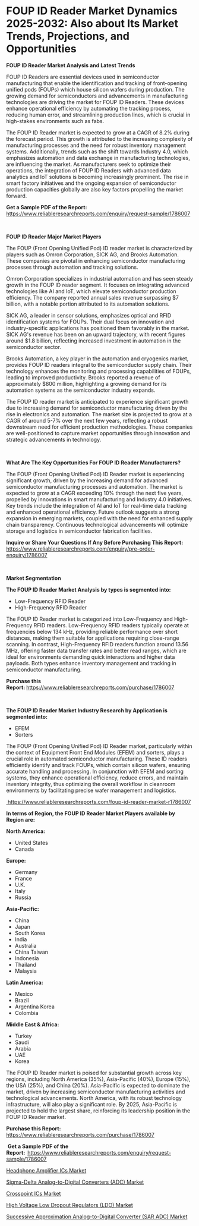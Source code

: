 <p><h1>FOUP ID Reader Market Dynamics 2025-2032: Also about Its Market Trends, Projections, and Opportunities</h1></p><p><strong>FOUP ID Reader Market Analysis and Latest Trends</strong></p>
<p><p>FOUP ID Readers are essential devices used in semiconductor manufacturing that enable the identification and tracking of front-opening unified pods (FOUPs) which house silicon wafers during production. The growing demand for semiconductors and advancements in manufacturing technologies are driving the market for FOUP ID Readers. These devices enhance operational efficiency by automating the tracking process, reducing human error, and streamlining production lines, which is crucial in high-stakes environments such as fabs.</p><p>The FOUP ID Reader market is expected to grow at a CAGR of 8.2% during the forecast period. This growth is attributed to the increasing complexity of manufacturing processes and the need for robust inventory management systems. Additionally, trends such as the shift towards Industry 4.0, which emphasizes automation and data exchange in manufacturing technologies, are influencing the market. As manufacturers seek to optimize their operations, the integration of FOUP ID Readers with advanced data analytics and IoT solutions is becoming increasingly prominent. The rise in smart factory initiatives and the ongoing expansion of semiconductor production capacities globally are also key factors propelling the market forward.</p></p>
<p><strong>Get a Sample PDF of the Report:&nbsp;</strong> <a href="https://www.reliableresearchreports.com/enquiry/request-sample/1786007?utm_campaign=8&utm_medium=2&utm_source=Github&utm_content=ia&utm_term=25032025&utm_id=foup-id-reader">https://www.reliableresearchreports.com/enquiry/request-sample/1786007</a></p>
<p>&nbsp;</p>
<p><strong>FOUP ID Reader Major Market Players</strong></p>
<p><p>The FOUP (Front Opening Unified Pod) ID reader market is characterized by players such as Omron Corporation, SICK AG, and Brooks Automation. These companies are pivotal in enhancing semiconductor manufacturing processes through automation and tracking solutions.</p><p>Omron Corporation specializes in industrial automation and has seen steady growth in the FOUP ID reader segment. It focuses on integrating advanced technologies like AI and IoT, which elevate semiconductor production efficiency. The company reported annual sales revenue surpassing $7 billion, with a notable portion attributed to its automation solutions.</p><p>SICK AG, a leader in sensor solutions, emphasizes optical and RFID identification systems for FOUPs. Their dual focus on innovation and industry-specific applications has positioned them favorably in the market. SICK AG's revenue has been on an upward trajectory, with recent figures around $1.8 billion, reflecting increased investment in automation in the semiconductor sector.</p><p>Brooks Automation, a key player in the automation and cryogenics market, provides FOUP ID readers integral to the semiconductor supply chain. Their technology enhances the monitoring and processing capabilities of FOUPs, leading to improved productivity. Brooks reported a revenue of approximately $800 million, highlighting a growing demand for its automation systems as the semiconductor industry expands.</p><p>The FOUP ID reader market is anticipated to experience significant growth due to increasing demand for semiconductor manufacturing driven by the rise in electronics and automation. The market size is projected to grow at a CAGR of around 5-7% over the next few years, reflecting a robust downstream need for efficient production methodologies. These companies are well-positioned to capture market opportunities through innovation and strategic advancements in technology.</p></p>
<p>&nbsp;</p>
<p><strong>What Are The Key Opportunities For FOUP ID Reader Manufacturers?</strong></p>
<p><p>The FOUP (Front Opening Unified Pod) ID Reader market is experiencing significant growth, driven by the increasing demand for advanced semiconductor manufacturing processes and automation. The market is expected to grow at a CAGR exceeding 10% through the next five years, propelled by innovations in smart manufacturing and Industry 4.0 initiatives. Key trends include the integration of AI and IoT for real-time data tracking and enhanced operational efficiency. Future outlook suggests a strong expansion in emerging markets, coupled with the need for enhanced supply chain transparency. Continuous technological advancements will optimize storage and logistics in semiconductor fabrication facilities.</p></p>
<p><strong>Inquire or Share Your Questions If Any Before Purchasing This Report:</strong> <a href="https://www.reliableresearchreports.com/enquiry/pre-order-enquiry/1786007?utm_campaign=8&utm_medium=2&utm_source=Github&utm_content=ia&utm_term=25032025&utm_id=foup-id-reader">https://www.reliableresearchreports.com/enquiry/pre-order-enquiry/1786007</a></p>
<p>&nbsp;</p>
<p><strong>Market Segmentation</strong></p>
<p><strong>The FOUP ID Reader Market Analysis by types is segmented into:</strong></p>
<p><ul><li>Low-Frequency RFID Reader</li><li>High-Frequency RFID Reader</li></ul></p>
<p><p>The FOUP ID Reader market is categorized into Low-Frequency and High-Frequency RFID readers. Low-Frequency RFID readers typically operate at frequencies below 134 kHz, providing reliable performance over short distances, making them suitable for applications requiring close-range scanning. In contrast, High-Frequency RFID readers function around 13.56 MHz, offering faster data transfer rates and better read ranges, which are ideal for environments demanding quick interactions and higher data payloads. Both types enhance inventory management and tracking in semiconductor manufacturing.</p></p>
<p><strong>Purchase this Report:&nbsp;</strong><a href="https://www.reliableresearchreports.com/purchase/1786007?utm_campaign=8&utm_medium=2&utm_source=Github&utm_content=ia&utm_term=25032025&utm_id=foup-id-reader">https://www.reliableresearchreports.com/purchase/1786007</a></p>
<p>&nbsp;</p>
<p><strong>The FOUP ID Reader Market Industry Research by Application is segmented into:</strong></p>
<p><ul><li>EFEM</li><li>Sorters</li></ul></p>
<p><p>The FOUP (Front Opening Unified Pod) ID Reader market, particularly within the context of Equipment Front End Modules (EFEM) and sorters, plays a crucial role in automated semiconductor manufacturing. These ID readers efficiently identify and track FOUPs, which contain silicon wafers, ensuring accurate handling and processing. In conjunction with EFEM and sorting systems, they enhance operational efficiency, reduce errors, and maintain inventory integrity, thus optimizing the overall workflow in cleanroom environments by facilitating precise wafer management and logistics.</p></p>
<p><a href="https://www.reliableresearchreports.com/foup-id-reader-market-r1786007?utm_campaign=8&utm_medium=2&utm_source=Github&utm_content=ia&utm_term=25032025&utm_id=foup-id-reader">&nbsp;https://www.reliableresearchreports.com/foup-id-reader-market-r1786007</a></p>
<p><strong>In terms of Region, the FOUP ID Reader Market Players available by Region are:</strong></p>
<p>
    <p> <strong> North America: </strong>
        <ul>
            <li>United States</li>
            <li>Canada</li>
        </ul>
        </p> 
    <p> <strong> Europe: </strong>
        <ul>
            <li>Germany</li>
            <li>France</li>
            <li>U.K.</li>
            <li>Italy</li>
            <li>Russia</li>
        </ul>
        </p> 
    <p> <strong> Asia-Pacific: </strong>
        <ul>
            <li>China</li>
            <li>Japan</li>
            <li>South Korea</li>
            <li>India</li>
            <li>Australia</li>
            <li>China Taiwan</li>
            <li>Indonesia</li>
            <li>Thailand</li>
            <li>Malaysia</li>
        </ul>
        </p> 
    <p> <strong> Latin America: </strong>
        <ul>
            <li>Mexico</li>
            <li>Brazil</li>
            <li>Argentina Korea</li>
            <li>Colombia</li>
        </ul>
        </p> 
    <p> <strong> Middle East & Africa: </strong>
        <ul>
            <li>Turkey</li>
            <li>Saudi</li>
            <li>Arabia</li>
            <li>UAE</li>
            <li>Korea</li>
        </ul>
    </p>
    </p>
<p><p>The FOUP ID Reader market is poised for substantial growth across key regions, including North America (35%), Asia-Pacific (40%), Europe (15%), the USA (25%), and China (20%). Asia-Pacific is expected to dominate the market, driven by increasing semiconductor manufacturing activities and technological advancements. North America, with its robust technology infrastructure, will also play a significant role. By 2025, Asia-Pacific is projected to hold the largest share, reinforcing its leadership position in the FOUP ID Reader market.</p></p>
<p><strong>Purchase this Report: </strong><a href="https://www.reliableresearchreports.com/purchase/1786007?utm_campaign=8&utm_medium=2&utm_source=Github&utm_content=ia&utm_term=25032025&utm_id=foup-id-reader">https://www.reliableresearchreports.com/purchase/1786007</a></p>
<p>&nbsp;<strong>Get a Sample PDF of the Report:&nbsp;&nbsp;</strong><a href="https://www.reliableresearchreports.com/enquiry/request-sample/1786007?utm_campaign=8&utm_medium=2&utm_source=Github&utm_content=ia&utm_term=25032025&utm_id=foup-id-reader">https://www.reliableresearchreports.com/enquiry/request-sample/1786007</a></p>
<p><strong></strong></p>
<p><p><a href="https://github.com/shpirttangim48/Market-Research-Report-List-1/blob/main/headphone-amplifier-ics-market.md?utm_campaign=8&utm_medium=2&utm_source=Github&utm_content=ia&utm_term=25032025&utm_id=foup-id-reader">Headphone Amplifier ICs Market</a></p><p><a href="https://github.com/snelldimkeod/Market-Research-Report-List-1/blob/main/sigma-delta-analog-to-digital-converters-adc-market.md?utm_campaign=8&utm_medium=2&utm_source=Github&utm_content=ia&utm_term=25032025&utm_id=foup-id-reader">Sigma-Delta Analog-to-Digital Converters (ADC) Market</a></p><p><a href="https://github.com/gakpasulgun/Market-Research-Report-List-1/blob/main/crosspoint-ics-market.md?utm_campaign=8&utm_medium=2&utm_source=Github&utm_content=ia&utm_term=25032025&utm_id=foup-id-reader">Crosspoint ICs Market</a></p><p><a href="https://github.com/lugnabirue/Market-Research-Report-List-1/blob/main/high-voltage-low-dropout-regulators-ldo-market.md?utm_campaign=8&utm_medium=2&utm_source=Github&utm_content=ia&utm_term=25032025&utm_id=foup-id-reader">High Voltage Low Dropout Regulators (LDO) Market</a></p><p><a href="https://github.com/kitkaeberz5z/Market-Research-Report-List-1/blob/main/successive-approximation-analog-to-digital-converter-sar-adc-market.md?utm_campaign=8&utm_medium=2&utm_source=Github&utm_content=ia&utm_term=25032025&utm_id=foup-id-reader">Successive Approximation Analog-to-Digital Converter (SAR ADC) Market</a></p></p>